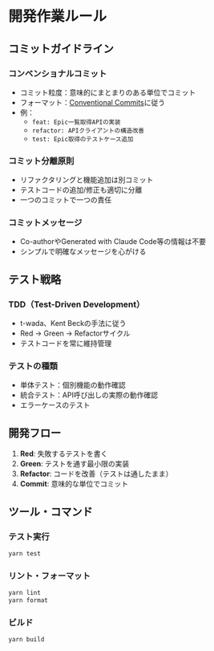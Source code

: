 # 開発作業ルール

## コミットガイドライン

### コンベンショナルコミット
- コミット粒度：意味的にまとまりのある単位でコミット
- フォーマット：[Conventional Commits](https://www.conventionalcommits.org/ja/v1.0.0/)に従う
- 例：
  - `feat: Epic一覧取得APIの実装`
  - `refactor: APIクライアントの構造改善`
  - `test: Epic取得のテストケース追加`

### コミット分離原則
- リファクタリングと機能追加は別コミット
- テストコードの追加/修正も適切に分離
- 一つのコミットで一つの責任

### コミットメッセージ
- Co-authorやGenerated with Claude Code等の情報は不要
- シンプルで明確なメッセージを心がける

## テスト戦略

### TDD（Test-Driven Development）
- t-wada、Kent Beckの手法に従う
- Red → Green → Refactorサイクル
- テストコードを常に維持管理

### テストの種類
- 単体テスト：個別機能の動作確認
- 統合テスト：API呼び出しの実際の動作確認
- エラーケースのテスト

## 開発フロー

1. **Red**: 失敗するテストを書く
2. **Green**: テストを通す最小限の実装
3. **Refactor**: コードを改善（テストは通したまま）
4. **Commit**: 意味的な単位でコミット

## ツール・コマンド

### テスト実行
```bash
yarn test
```

### リント・フォーマット
```bash
yarn lint
yarn format
```

### ビルド
```bash
yarn build
```